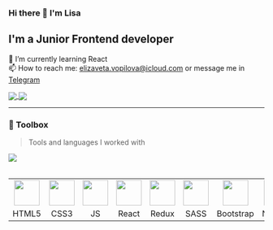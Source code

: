 ### Hi there 👋 I'm Lisa
## I'm a Junior Frontend developer 
🌱 I’m currently learning React <br>
📫 How to reach me: elizaveta.vopilova@icloud.com or message me in [Telegram](https://t.me/babet_ta)

<!-- ![Anurag's GitHub stats](https://github-readme-stats.vercel.app/api?username=babet-ta&theme=buefy&show_icons=true) <br> -->

<!--
**babet-ta/babet-ta** is a ✨ _special_ ✨ repository because its `README.md` (this file) appears on your GitHub profile.

Here are some ideas to get you started:

- 🔭 I’m currently working on ...
- 🌱 I’m currently learning ...
- 👯 I’m looking to collaborate on ...
- 🤔 I’m looking for help with ...
- 💬 Ask me about ...
- 📫 How to reach me: ...
- 😄 Pronouns: ...
- ⚡ Fun fact: ...
-->

<a href="https://github.com/anuraghazra/github-readme-stats">
  <img align="center" src="https://github-readme-stats.vercel.app/api?username=babet-ta&theme=buefy&show_icons=true&hide=issues" />
</a>
<a href="https://git.io/streak-stats">
  <img align="center" src="https://streak-stats.demolab.com?user=babet-ta&theme=tokyonight-duo&hide_border=true&hide_longest_streak=true" />
</a>

---

### 🧰 Toolbox
> Tools and languages I worked with

<a href="https://github.com/anuraghazra/convoychat">
  <img align="center" src="https://github-readme-stats.vercel.app/api/top-langs/?username=babet-ta&exclude_repo=Digital-Project&layout=compact" />
</a>   
<br><br>
<table>
<tbody>
  <tr>
    <td align="center">
      <img src="https://cdn.jsdelivr.net/gh/devicons/devicon/icons/html5/html5-plain.svg" width="50" />
    </td>
    <td align="center">
      <img src="https://cdn.jsdelivr.net/gh/devicons/devicon/icons/css3/css3-plain.svg" width="50" />
    </td>
    <td align="center">
      <img src="https://cdn.jsdelivr.net/gh/devicons/devicon/icons/javascript/javascript-plain.svg" width="50" />
    </td>
    <td align="center">
      <img src="https://cdn.jsdelivr.net/gh/devicons/devicon/icons/react/react-original.svg" width="50" />
    </td>
    <td align="center">
      <img src="https://cdn.jsdelivr.net/gh/devicons/devicon/icons/redux/redux-original.svg" width="50" />
    </td>
    <td align="center">
       <img src="https://cdn.jsdelivr.net/gh/devicons/devicon/icons/sass/sass-original.svg" width="50" />
    </td>
    <td align="center">
      <img src="https://cdn.jsdelivr.net/gh/devicons/devicon/icons/bootstrap/bootstrap-plain.svg" width="50" />
    </td>
    <td align="center">
      <img src="https://cdn.jsdelivr.net/gh/devicons/devicon/icons/nodejs/nodejs-plain.svg" width="50" />
    </td>
    <td align="center">
      <img src="https://cdn.jsdelivr.net/gh/devicons/devicon/icons/git/git-plain.svg" width="50" />
    </td>
    <td align="center">
      <img src="https://cdn.jsdelivr.net/gh/devicons/devicon/icons/npm/npm-original-wordmark.svg" width="50" />
    </td>
    <td align="center">
      <img src="https://cdn.jsdelivr.net/gh/devicons/devicon/icons/webpack/webpack-plain.svg" width="50" />
    </td>
    <td align="center">
      <img src="https://cdn.jsdelivr.net/gh/devicons/devicon/icons/figma/figma-original.svg" width="50" />
    </td>
  </tr>
  <tr>
    <td align="center">HTML5</td>
    <td align="center">CSS3</td>
    <td align="center">JS</td>
    <td align="center">React</td>
    <td align="center">Redux</td>
    <td align="center">SASS</td>
    <td align="center">Bootstrap</td>
    <td align="center">Node.js</td>
    <td align="center">Git</td>
    <td align="center">npm</td>
    <td align="center">Webpack</td>
    <td align="center">Figma</td>
  </tr>
</tbody>
</table>
